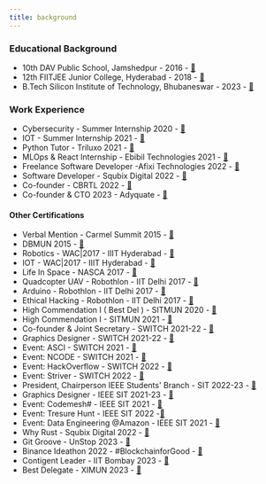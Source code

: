 ```yaml
---
title: background
---
```


### Educational Background

- 10th DAV Public School, Jamshedpur - 2016 - [🔗](https://drive.google.com/file/d/12Nwsc_b1iR7ZO70Oh-c7T9ImnDcg_GL4/view?usp=sharing)
- 12th FIITJEE Junior College, Hyderabad - 2018  - [🔗](https://drive.google.com/file/d/1GYaQYoUpT1h76NqwHfml-aByx4YrshfK/view?usp=sharing)
- B.Tech Silicon Institute of Technology, Bhubaneswar - 2023 - [🔗]()

### Work Experience

- Cybersecurity - Summer Internship 2020 - [🔗](https://drive.google.com/file/d/1a68XtgS5uDUxSsAYS933G-HfGM07kGUK/view?usp=sharing)
- IOT - Summer Internship 2021 - [🔗](https://drive.google.com/file/d/18hbsEls6Ti3vFM64GCmf8Y-hIz08NHAA/view?usp=sharing)
- Python Tutor - Triluxo 2021 - [🔗](https://drive.google.com/file/d/1QtlOYWOXRhybfRIgOV-px3bPdye2M_cW/view?usp=sharing)
- MLOps & React Internship - Ebibil Technologies 2021 - [🔗](https://drive.google.com/file/d/1povslBn3QFW9GvSJSvPLF3UqN1-2DBuI/view?usp=sharing)
- Freelance Software Developer -Afixi Technologies 2022 - [🔗]()
- Software Developer - Squbix Digital 2022 - [🔗](https://drive.google.com/file/d/1Pr6ttzQEk0Bj83pxCafFloiKx7KYOLJX/view?usp=sharing)
- Co-founder - CBRTL 2022 - [🔗](https://cbrtl.github.io/)
- Co-founder & CTO 2023 - Adyquate - [🔗](https://adyquate.com/)

#### Other Certifications

- Verbal Mention - Carmel Summit 2015 - [🔗](https://drive.google.com/file/d/1tB5BhhxyfFI4ZGXqUUqqAgwwz8GItF3R/view?usp=sharing)
- DBMUN 2015 - [🔗](https://drive.google.com/file/d/1Q_VKZvBaNKGkLvXJB_O2Tz9zrWRWqpxW/view?usp=sharing)
- Robotics - WAC|2017 - IIIT Hyderabad - [🔗](https://drive.google.com/file/d/1ah39XzFJcXEOMKJ7zhf-lxNRsVo_FoZJ/view?usp=sharing)
- IOT - WAC|2017 - IIIT Hyderabad - [🔗](https://drive.google.com/file/d/1ah39XzFJcXEOMKJ7zhf-lxNRsVo_FoZJ/view?usp=sharing)
- Life In Space - NASCA 2017 - [🔗](https://drive.google.com/file/d/1hQffr-hLFVeeAo_9Dkvmaq87Vm911YNc/view?usp=sharing)
- Quadcopter UAV - Robothlon - IIT Delhi 2017 - [🔗](https://drive.google.com/file/d/1l2OJHdRoMyoC82yqap_zMMCxcmC328Qz/view?usp=sharing)
- Arduino - Robothlon - IIT Delhi 2017 - [🔗](https://drive.google.com/file/d/1l2OJHdRoMyoC82yqap_zMMCxcmC328Qz/view?usp=sharing)
- Ethical Hacking - Robothlon - IIT Delhi 2017 - [🔗](https://drive.google.com/file/d/1l2OJHdRoMyoC82yqap_zMMCxcmC328Qz/view?usp=sharing)
- High Commendation I ( Best Del ) - SITMUN 2020 - [🔗](https://drive.google.com/file/d/1nbwySBjw8uUQH9bWY_vR0SeXt8x4B54M/view?usp=sharing)
- High Commendation I - SITMUN 2021 - [🔗](https://drive.google.com/file/d/1RI8fXtCTYrlYlX-dnGvfQQ76CHx0AEaq/view?usp=sharing)
- Co-founder & Joint Secretary - SWITCH 2021-22 - [🔗](https://www.instagram.com/p/CSmbFrVJLgv/?igshid=YmMyMTA2M2Y=)
- Graphics Designer - SWITCH 2021-22 - [🔗](https://instagram.com/switch.sitbbsr?igshid=YmMyMTA2M2Y=)
- Event: ASCI - SWITCH 2021 - [🔗](https://www.instagram.com/p/CPSwcfdLZB0/?igshid=YmMyMTA2M2Y=)
- Event: NCODE - SWITCH 2021 - [🔗](https://www.instagram.com/p/CQOo-66L4ar/?igshid=YmMyMTA2M2Y=)
- Event: HackOverflow - SWITCH 2022 - [🔗](https://www.linkedin.com/posts/anubhabpatnaik0530_sitbbsr-sitswitch-hackathon-activity-6921001740745990144-sUIm?utm_source=share&utm_medium=member_desktop)
- Event: Striver - SWITCH 2022 - [🔗](https://www.linkedin.com/posts/anubhabpatnaik0530_striver-takeuforward-offline-activity-6940700525692690432-SuYL?utm_source=share&utm_medium=member_desktop)
- President, Chairperson IEEE Students' Branch - SIT 2022-23 - [🔗]()
- Graphics Designer - IEEE SIT 2021-23 - [🔗](https://instagram.com/ieeesitbbsr?igshid=YmMyMTA2M2Y=)
- Event: Codemesh# - IEEE SIT 2021 - [🔗](https://www.instagram.com/p/CQso808rdTi/?igshid=YmMyMTA2M2Y=)
- Event: Tresure Hunt - IEEE SIT 2022 -[🔗](https://www.instagram.com/p/CcsM2WxLOyN/?igshid=YmMyMTA2M2Y=)
- Event: Data Engineering @Amazon - IEEE SIT 2021 - [🔗](https://www.linkedin.com/posts/anubhabpatnaik0530_ieeeorg-ieeestudents-ieeewie-activity-6849346207383355392-3zAT?utm_source=share&utm_medium=member_desktop)
- Why Rust - Squbix Digital 2022 - [🔗](https://www.linkedin.com/posts/anubhabpatnaik0530_i-hosted-a-tech-talk-last-week-and-it-went-activity-6987708219385122816-aq9z?utm_source=share&utm_medium=member_desktop)
- Git Groove - UnStop 2023 - [🔗](https://www.linkedin.com/posts/anubhabpatnaik0530_git-groove-getting-into-the-rhythm-of-version-activity-7050527332519862272-jniz?utm_source=share&utm_medium=member_desktop)
- Binance Ideathon 2022 - #BlockchainforGood - [🔗](https://drive.google.com/file/d/1IcDC_7L4bw-PPsLsNhH9cS2ezDynDAMB/view?usp=share_🔗)
- Contigent Leader - IIT Bombay 2023 - [🔗](https://drive.google.com/file/d/1NMJChzaUcKUKqYJJW3EEGX2WogZyVPJh/view?usp=sharing)
- Best Delegate - XIMUN 2023 - [🔗](https://drive.google.com/file/d/1vTZl3K2kRTJgDgFr3lN5mxSaz7pnwvc2/view?usp=sharing)

